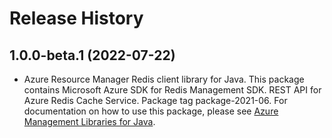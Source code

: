 # Release History

## 1.0.0-beta.1 (2022-07-22)

- Azure Resource Manager Redis client library for Java. This package contains Microsoft Azure SDK for Redis Management SDK. REST API for Azure Redis Cache Service. Package tag package-2021-06. For documentation on how to use this package, please see [Azure Management Libraries for Java](https://aka.ms/azsdk/java/mgmt).
